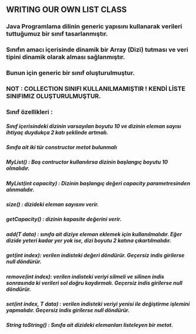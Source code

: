 ## WRITING OUR OWN LIST CLASS 
<div>
<H3> <B>Java</B> Programlama dilinin generic yapısını kullanarak verileri tuttuğumuz bir sınıf tasarlanmıştır.</H3>
<H3>Sınıfın amacı içerisinde dinamik bir Array (Dizi) tutması ve veri tipini dinamik olarak alması sağlanmıştır. </H3>
<H3>Bunun için generic bir sınıf oluşturulmuştur. </H3>
<H3>NOT : COLLECTION SINIFI KULLANILMAMIŞTIR ! KENDİ LİSTE SINIFIMIZ OLUŞTURULMUŞTUR. </H3>
<H3>Sınıf özellikleri : </H3>

<H5>Sınıf içerisindeki dizinin varsayılan boyutu 10 ve dizinin eleman sayısı ihtiyaç duydukça 2 katı şeklinde artmalı.</H5>
<H5>Sınıfa ait iki tür constructor metot bulunmalı </H5>
<H5>MyList() : Boş contructor kullanılırsa dizinin başlangıç boyutu 10 olmalıdır. </H5>
<H5>MyList(int capacity) : Dizinin başlangıç değeri capacity parametresinden alınmalıdır. </H5>
<H5>size() : dizideki eleman sayısını verir. </H5>
<H5>getCapacity() : dizinin kapasite değerini verir. </H5>
<H5>add(T data) : sınıfa ait diziye eleman eklemek için kullanılmalıdır.
Eğer dizide yeteri kadar yer yok ise, dizi boyutu 2 katına çıkartılmalıdır. </H5>
<H5>get(int index): verilen indisteki değeri döndürür. Geçersiz indis girilerse null döndürür. </H5>
<H5>remove(int index): verilen indisteki veriyi silmeli ve silinen indis sonrasında ki
verileri sol doğru kaydırmalı. Geçersiz indis girilerse null döndürür. </H5>

<H5>set(int index, T data) : verilen indisteki veriyi yenisi ile değiştirme işlemini yapmalıdır. Geçersiz indis girilerse null döndürür. </H5>
<H5>String toString() : Sınıfa ait dizideki elemanları listeleyen bir metot.  </H5>
</div>